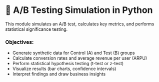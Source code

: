 # 🧪 A/B Testing Simulation in Python

This module simulates an A/B test, calculates key metrics, and performs statistical significance testing.

### Objectives:
- Generate synthetic data for Control (A) and Test (B) groups
- Calculate conversion rates and average revenue per user (ARPU)
- Perform statistical hypothesis testing (t-test or z-test)
- Visualize results (bar charts, confidence intervals)
- Interpret findings and draw business insights
